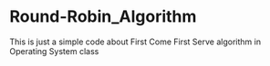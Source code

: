 # Round-Robin_Algorithm
This is just a simple code about First Come First Serve algorithm in Operating System class
